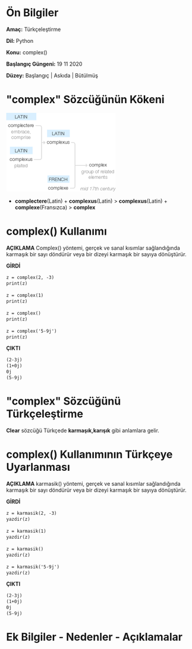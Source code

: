 # Ön Bilgiler
**Amaç:** Türkçeleştirme

**Dil:** Python

**Konu:** complex()

**Başlangıç Güngeni:** 19 11 2020

**Düzey:** Başlangıç | Askıda | Bütülmüş

# "complex" Sözcüğünün Kökeni
![Görsel](/belgelik/görseller/kökenbilim/complex.png)

- **complectere**(Latin) + **complexus**(Latin) > **complexus**(Latin) + **complexe**(Fransızca) > **complex**

# complex() Kullanımı

**AÇIKLAMA**
Complex() yöntemi, gerçek ve sanal kısımlar sağlandığında karmaşık bir sayı döndürür veya bir dizeyi karmaşık bir sayıya dönüştürür.

**GİRDİ**
```
z = complex(2, -3)
print(z)

z = complex(1)
print(z)

z = complex()
print(z)

z = complex('5-9j')
print(z)
```
**ÇIKTI**
```
(2-3j)
(1+0j)
0j
(5-9j)
```

# "complex" Sözcüğünü Türkçeleştirme
**Clear** sözcüğü Türkçede **karmaşık,karışık** gibi anlamlara gelir.

# complex() Kullanımının Türkçeye Uyarlanması

**AÇIKLAMA**
karmasik() yöntemi, gerçek ve sanal kısımlar sağlandığında karmaşık bir sayı döndürür veya bir dizeyi karmaşık bir sayıya dönüştürür.

**GİRDİ**
```
z = karmasik(2, -3)
yazdir(z)

z = karmasik(1)
yazdir(z)

z = karmasik()
yazdir(z)

z = karmasik('5-9j')
yazdir(z)
```
**ÇIKTI**
```
(2-3j)
(1+0j)
0j
(5-9j)
```
# Ek Bilgiler - Nedenler - Açıklamalar
